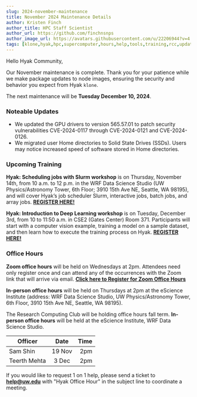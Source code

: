 ```yaml
---
slug: 2024-november-maintenance
title: November 2024 Maintenance Details
author: Kristen Finch
author_title: HPC Staff Scientist
author_url: https://github.com/finchnsnps
author_image_url: https://avatars.githubusercontent.com/u/22206944?v=4
tags: [klone,hyak,hpc,supercomputer,hours,help,tools,training,rcc,updates,gpu]
---
```


Hello Hyak Community,

Our November maintenance is complete. Thank you for your patience while we make package updates to node images, ensuring the security and behavior you expect from Hyak `klone`.

The next maintenance will be **Tuesday December 10, 2024**. 

### Noteable Updates
* We updated the GPU drivers to version 565.57.01 to patch security vulnerabilities CVE-2024-0117 through CVE-2024-0121 and CVE-2024-0126.
* We migrated user Home directories to Solid State Drives (SSDs). Users may notice increased speed of software stored in Home directories.

### Upcoming Training

**Hyak: Scheduling jobs with Slurm workshop** is on Thursday, November 14th, from 10 a.m. to 12 p.m. in the WRF Data Science Studio (UW Physics/Astronomy Tower, 6th Floor; 3910 15th Ave NE, Seattle, WA 98195), and will cover Hyak’s job scheduler Slurm, interactive jobs, batch jobs, and array jobs.  [**REGISTER HERE!**](https://form.jotform.com/finchkn/hyak-scheduling-jobs-with-slurm) 

**Hyak: Introduction to Deep Learning workshop** is on Tuesday, December 3rd, from 10 to 11:50 a.m. in CSE2 (Gates Center) Room 371. Participants will start with a computer vision example, training a model on a sample dataset, and then learn how to execute the training process on Hyak. [**REGISTER HERE!**](https://form.jotform.com/finchkn/hyak-intro-deep-learning)

### Office Hours

**Zoom office hours** will be held on Wednesdays at 2pm. Attendees need only register once and can attend any of the occurrences with the Zoom link that will arrive via email. [**Click here to Register for Zoom Office Hours**](https://washington.zoom.us/meeting/register/tJMpce6vrz8sEtR5miKvhsQiXANt6lBORFTu)

**In-person office hours** will be held on Thursdays at 2pm at the eScience Institute (address: WRF Data Science Studio, UW Physics/Astronomy Tower, 6th Floor, 3910 15th Ave NE, Seattle, WA 98195). 
 
The Research Computing Club will be holding office hours fall term. **In-person office hours** will be held at the eScience Institute, WRF Data Science Studio.

| Officer        |      Date      |   Time|
| ------------- | :-----------: | -----: |
| Sam Shin      | 19 Nov | 2pm |
| Teerth Mehta      | 3 Dec | 2pm |

If you would like to request 1 on 1 help, please send a ticket to **help@uw.edu** with "Hyak Office Hour" in the subject line to coordinate a meeting.